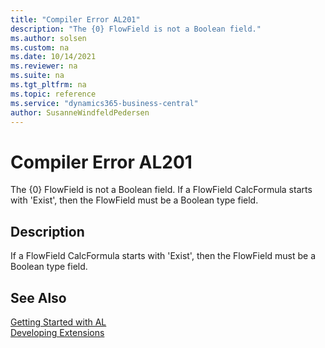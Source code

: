 ```yaml
---
title: "Compiler Error AL201"
description: "The {0} FlowField is not a Boolean field."
ms.author: solsen
ms.custom: na
ms.date: 10/14/2021
ms.reviewer: na
ms.suite: na
ms.tgt_pltfrm: na
ms.topic: reference
ms.service: "dynamics365-business-central"
author: SusanneWindfeldPedersen
---
```

[//]: # (START>DO_NOT_EDIT)
[//]: # (IMPORTANT:Do not edit any of the content between here and the END>DO_NOT_EDIT.)
[//]: # (Any modifications should be made in the .xml files in the ModernDev repo.)
# Compiler Error AL201
The {0} FlowField is not a Boolean field. If a FlowField CalcFormula starts with 'Exist', then the FlowField must be a Boolean type field.


## Description
If a FlowField CalcFormula starts with 'Exist', then the FlowField must be a Boolean type field.

[//]: # (IMPORTANT: END>DO_NOT_EDIT)
## See Also  
[Getting Started with AL](../devenv-get-started.md)  
[Developing Extensions](../devenv-dev-overview.md)  